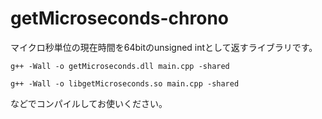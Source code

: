 # getMicroseconds-chrono
マイクロ秒単位の現在時間を64bitのunsigned intとして返すライブラリです。

``g++ -Wall -o getMicroseconds.dll main.cpp -shared``

``g++ -Wall -o libgetMicroseconds.so main.cpp -shared``

などでコンパイルしてお使いください。